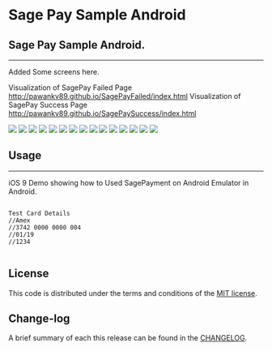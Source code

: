 
Sage Pay Sample Android
=========

## Sage Pay Sample Android.
------------
 Added Some screens here.
 
 Visualization of SagePay Failed Page http://pawankv89.github.io/SagePayFailed/index.html
 Visualization of SagePay Success Page http://pawankv89.github.io/SagePaySuccess/index.html

![](https://github.com/pawankv89/SagePaySampleAndroid/blob/master/Screens/1.png)
![](https://github.com/pawankv89/SagePaySampleAndroid/blob/master/Screens/2.png)
![](https://github.com/pawankv89/SagePaySampleAndroid/blob/master/Screens/3.png)
![](https://github.com/pawankv89/SagePaySampleAndroid/blob/master/Screens/4.png)
![](https://github.com/pawankv89/SagePaySampleAndroid/blob/master/Screens/5.png)
![](https://github.com/pawankv89/SagePaySampleAndroid/blob/master/Screens/6.png)
![](https://github.com/pawankv89/SagePaySampleAndroid/blob/master/Screens/7.png)
![](https://github.com/pawankv89/SagePaySampleAndroid/blob/master/Screens/8.png)
![](https://github.com/pawankv89/SagePaySampleAndroid/blob/master/Screens/9.png)
![](https://github.com/pawankv89/SagePaySampleAndroid/blob/master/Screens/10.png)
![](https://github.com/pawankv89/SagePaySampleAndroid/blob/master/Screens/11.png)
![](https://github.com/pawankv89/SagePaySampleAndroid/blob/master/Screens/12.png)
![](https://github.com/pawankv89/SagePaySampleAndroid/blob/master/Screens/13.png)
![](https://github.com/pawankv89/SagePaySampleAndroid/blob/master/Screens/14.png)
![](https://github.com/pawankv89/SagePaySampleAndroid/blob/master/Screens/15.png)



## Usage
------------
 iOS 9 Demo showing how to Used SagePayment on Android Emulator in  Android.

```Android

Test Card Details
//Amex
//3742 0000 0000 004
//01/19
//1234


```


## License

This code is distributed under the terms and conditions of the [MIT license](LICENSE).

## Change-log

A brief summary of each this release can be found in the [CHANGELOG](CHANGELOG.mdown). 
